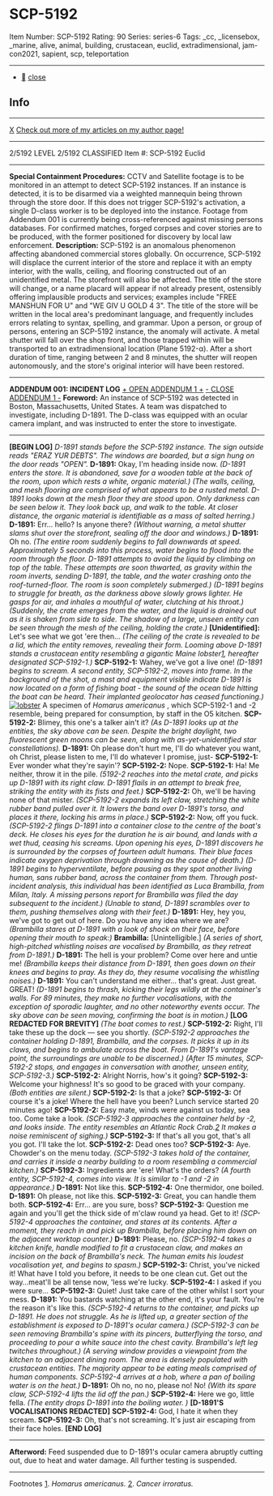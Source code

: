 # SCP-5192
Item Number: SCP-5192
Rating: 90
Series: series-6
Tags: _cc, _licensebox, _marine, alive, animal, building, crustacean, euclid, extradimensional, jam-con2021, sapient, scp, teleportation

---

  * [](javascript:;)
[close](javascript:;)
## Info
* * *
[X](javascript:;)
[Check out more of my articles on my author page!](http://scp-wiki.wikidot.com/dysadron)
* * *

2/5192 LEVEL 2/5192
CLASSIFIED
Item #: SCP-5192
Euclid
* * *
**Special Containment Procedures:** CCTV and Satellite footage is to be monitored in an attempt to detect SCP-5192 instances. If an instance is detected, it is to be disarmed via a weighted mannequin being thrown through the store door. If this does not trigger SCP-5192's activation, a single D-class worker is to be deployed into the instance.
Footage from Addendum 001 is currently being cross-referenced against missing persons databases. For confirmed matches, forged corpses and cover stories are to be produced, with the former positioned for discovery by local law enforcement.
**Description:** SCP-5192 is an anomalous phenomenon affecting abandoned commercial stores globally. On occurrence, SCP-5192 will displace the current interior of the store and replace it with an empty interior, with the walls, ceiling, and flooring constructed out of an unidentified metal.
The storefront will also be affected. The title of the store will change, or a name placard will appear if not already present, ostensibly offering implausible products and services; examples include "FREE MANSHUN FOR U" and "WE GIV U GOLD 4 3". The title of the store will be written in the local area's predominant language, and frequently includes errors relating to syntax, spelling, and grammar.
Upon a person, or group of persons, entering an SCP-5192 instance, the anomaly will activate. A metal shutter will fall over the shop front, and those trapped within will be transported to an extradimensional location (Plane 5192-α). After a short duration of time, ranging between 2 and 8 minutes, the shutter will reopen autonomously, and the store's original interior will have been restored.
* * *
**ADDENDUM 001: INCIDENT LOG**
[\+ OPEN ADDENDUM 1 +](javascript:;)
[\- CLOSE ADDENDUM 1 -](javascript:;)
**Foreword:** An instance of SCP-5192 was detected in Boston, Massachusetts, United States. A team was dispatched to investigate, including D-1891. The D-class was equipped with an ocular camera implant, and was instructed to enter the store to investigate.
* * *
**[BEGIN LOG]**
_D-1891 stands before the SCP-5192 instance. The sign outside reads "ERAZ YUR DEBTS". The windows are boarded, but a sign hung on the door reads "OPEN"._
**D-1891:** Okay, I'm heading inside now.
_(D-1891 enters the store. It is abandoned, save for a wooden table at the back of the room, upon which rests a white, organic material.)_
_(The walls, ceiling, and mesh flooring are comprised of what appears to be a rusted metal. D-1891 looks down at the mesh floor they are stood upon. Only darkness can be seen below it. They look back up, and walk to the table. At closer distance, the organic material is identifiable as a mass of salted herring.)_
**D-1891:** Err… hello? Is anyone there?
_(Without warning, a metal shutter slams shut over the storefront, sealing off the door and windows.)_
**D-1891:** Oh no.
_(The entire room suddenly begins to fall downwards at speed. Approximately 5 seconds into this process, water begins to flood into the room through the floor. D-1891 attempts to avoid the liquid by climbing on top of the table. These attempts are soon thwarted, as gravity within the room inverts, sending D-1891, the table, and the water crashing onto the roof-turned-floor. The room is soon completely submerged.)_
_(D-1891 begins to struggle for breath, as the darkness above slowly grows lighter. He gasps for air, and inhales a mouthful of water, clutching at his throat.)_
_(Suddenly, the crate emerges from the water, and the liquid is drained out as it is shaken from side to side. The shadow of a large, unseen entity can be seen through the mesh of the ceiling, holding the crate.)_
**[Unidentified]:** Let's see what we got 'ere then…
_(The ceiling of the crate is revealed to be a lid, which the entity removes, revealing their form. Looming above D-1891 stands a crustacean entity resembling a gigantic Maine lobster[1](javascript:;), hereafter designated SCP-5192-1.)_
**SCP-5192-1:** Wahey, we've got a live one!
_(D-1891 begins to scream. A second entity, SCP-5192-2, moves into frame. In the background of the shot, a mast and equipment visible indicate D-1891 is now located on a form of fishing boat - the sound of the ocean tide hitting the boat can be heard. Their implanted geolocator has ceased functioning.)_
[![lobster](https://scp-wiki.wdfiles.com/local--resized-images/scp-5192/lobster/medium.jpg)](https://scp-wiki.wdfiles.com/local--files/scp-5192/lobster)
A specimen of _Homarus americanus_ , which SCP-5192-1 and -2 resemble, being prepared for consumption, by staff in the O5 kitchen.
**SCP-5192-2:** Blimey, this one's a talker ain't it?
_(As D-1891 looks up at the entities, the sky above can be seen. Despite the bright daylight, two fluorescent green moons can be seen, along with as-yet-unidentified star constellations)._
**D-1891:** Oh please don't hurt me, I'll do whatever you want, oh Christ, please listen to me, I'll do whatever I promise, just-
**SCP-5192-1:** Ever wonder what they're sayin'?
**SCP-5192-2:** Nope.
**SCP-5192-1:** Ha! Me neither, throw it in the pile.
_(5192-2 reaches into the metal crate, and picks up D-1891 with its right claw. D-1891 flails in an attempt to break free, striking the entity with its fists and feet.)_
**SCP-5192-2:** Oh, we'll be having none of that mister.
_(SCP-5192-2 expands its left claw, stretching the white rubber band pulled over it. It lowers the band over D-1891's torso, and places it there, locking his arms in place.)_
**SCP-5192-2:** Now, off you fuck.
_(SCP-5192-2 flings D-1891 into a container close to the centre of the boat's deck. He closes his eyes for the duration he is air bound, and lands with a wet thud, ceasing his screams. Upon opening his eyes, D-1891 discovers he is surrounded by the corpses of fourteen adult humans. Their blue faces indicate oxygen deprivation through drowning as the cause of death.)_
_(D-1891 begins to hyperventilate, before pausing as they spot another living human, sans rubber band, across the container from them. Through post-incident analysis, this individual has been identified as Luca Brambilla, from Milan, Italy. A missing persons report for Brambilla was filed the day subsequent to the incident.)_
_(Unable to stand, D-1891 scrambles over to them, pushing themselves along with their feet.)_
**D-1891:** Hey, hey you, we've got to get out of here. Do you have any idea where we are?
_(Brambilla stares at D-1891 with a look of shock on their face, before opening their mouth to speak:)_
**Brambilla:** [Unintelligible.]
_(A series of short, high-pitched whistling noises are vocalised by Brambilla, as they retreat from D-1891.)_
**D-1891:** The hell is your problem? Come over here and untie me!
_(Brambilla keeps their distance from D-1891, then goes down on their knees and begins to pray. As they do, they resume vocalising the whistling noises.)_
**D-1891:** You can't understand me either… that's great. Just great. GREAT!
_(D-1891 begins to thrash, kicking their legs wildly at the container's walls. For 89 minutes, they make no further vocalisations, with the exception of sporadic laughter, and no other noteworthy events occur. The sky above can be seen moving, confirming the boat is in motion.)_
**[LOG REDACTED FOR BREVITY]**
_(The boat comes to rest.)_
**SCP-5192-2:** Right, I'll take these up the dock — see you shortly.
_(SCP-5192-2 approaches the container holding D-1891, Brambilla, and the corpses. It picks it up in its claws, and begins to ambulate across the boat. From D-1891's vantage point, the surroundings are unable to be discerned.)_
_(After 15 minutes, SCP-5192-2 stops, and engages in conversation with another, unseen entity, SCP-5192-3.)_
**SCP-5192-2:** Alright Norris, how's it going?
**SCP-5192-3:** Welcome your highness! It's so good to be graced with your company.
_(Both entities are silent.)_
**SCP-5192-2:** Is that a joke?
**SCP-5192-3:** Of course it's a joke! Where the hell have you been? Lunch service started 20 minutes ago!
**SCP-5192-2:** Easy mate, winds were against us today, sea too. Come take a look.
_(SCP-5192-3 approaches the container held by -2, and looks inside. The entity resembles an Atlantic Rock Crab.[2](javascript:;) It makes a noise reminiscent of sighing.)_
**SCP-5192-3:** If that's all you got, that's all you got. I'll take the lot.
**SCP-5192-2:** Dead ones too?
**SCP-5192-3:** Aye. Chowder's on the menu today.
_(SCP-5192-3 takes hold of the container, and carries it inside a nearby building to a room resembling a commercial kitchen.)_
**SCP-5192-3:** Ingredients are 'ere! What's the orders?
_(A fourth entity, SCP-5192-4, comes into view. It is similar to -1 and -2 in appearance.)_
**D-1891:** Not like this.
**SCP-5192-4:** One thermidor, one boiled.
**D-1891:** Oh please, not like this.
**SCP-5192-3:** Great, you can handle them both.
**SCP-5192-4:** Err… are you sure, boss?
**SCP-5192-3:** Question me again and you'll get the thick side of m'claw round ya head. Get to it!
_(SCP-5192-4 approaches the container, and stares at its contents. After a moment, they reach in and pick up Brambilla, before placing him down on the adjacent worktop counter.)_
**D-1891:** Please, no.
_(SCP-5192-4 takes a kitchen knife, handle modified to fit a crustacean claw, and makes an incision on the back of Brambilla's neck. The human emits his loudest vocalisation yet, and begins to spasm.)_
**SCP-5192-3:** Christ, you've nicked it! What have I told you before, it needs to be one clean cut. Get out the way…meat'll be all tense now, 'less we're lucky.
**SCP-5192-4:** I asked if you were sure…
**SCP-5192-3:** Quiet! Just take care of the other whilst I sort your mess.
**D-1891:** You bastards watching at the other end, it's your fault. You're the reason it's like this.
_(SCP-5192-4 returns to the container, and picks up D-1891. He does not struggle. As he is lifted up, a greater section of the establishment is exposed to D-1891's ocular camera.)_
_(SCP-5192-3 can be seen removing Brambilla's spine with its pincers, butterflying the torso, and proceeding to pour a white sauce into the chest cavity. Brambilla's left leg twitches throughout.)_
_(A serving window provides a viewpoint from the kitchen to an adjacent dining room. The area is densely populated with crustacean entities. The majority appear to be eating meals comprised of human components. SCP-5192-4 arrives at a hob, where a pan of boiling water is on the heat.)_
**D-1891:** Oh no, no no, please no! No!
_(With its spare claw, SCP-5192-4 lifts the lid off the pan.)_
**SCP-5192-4:** Here we go, little fella.
_(The entity drops D-1891 into the boiling water. )_
**[D-1891'S VOCALISATIONS REDACTED]**
**SCP-5192-4:** God, I hate it when they scream.
**SCP-5192-3:** Oh, that's not screaming. It's just air escaping from their face holes.
**[END LOG]**
* * *
**Afterword:** Feed suspended due to D-1891's ocular camera abruptly cutting out, due to heat and water damage. All further testing is suspended.
* * *
Footnotes
[1](javascript:;). _Homarus americanus._
[2](javascript:;). _Cancer irroratus._